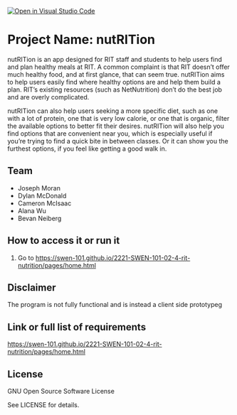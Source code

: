 [![Open in Visual Studio Code](https://classroom.github.com/assets/open-in-vscode-c66648af7eb3fe8bc4f294546bfd86ef473780cde1dea487d3c4ff354943c9ae.svg)](https://classroom.github.com/online_ide?assignment_repo_id=8511934&assignment_repo_type=AssignmentRepo)
# Project Name: nutRITion

nutRITion is an app designed for RIT staff and students to help users find and plan healthy meals at RIT. A common complaint is that RIT doesn’t offer much healthy food, and at first glance, that can seem true. nutRITion aims to help users easily find where healthy options are and help them build a plan. RIT’s existing resources (such as NetNutrition) don’t do the best job and are overly complicated.

nutRITion can also help users seeking a more specific diet, such as one with a lot of protein, one that is very low calorie, or one that is organic, filter the available options to better fit their desires. nutRITion will also help you find options that are convenient near you, which is especially useful if you’re trying to find a quick bite in between classes. Or it can show you the furthest options, if you feel like getting a good walk in.
  
## Team 
- Joseph Moran
- Dylan McDonald
- Cameron McIsaac
- Alana Wu
- Bevan Neiberg



## How to access it or run it  

1. Go to https://swen-101.github.io/2221-SWEN-101-02-4-rit-nutrition/pages/home.html

## Disclaimer
The program is not fully functional and is instead a client side prototypeg

## Link or full list of requirements
https://swen-101.github.io/2221-SWEN-101-02-4-rit-nutrition/pages/home.html


## License

GNU Open Source Software License

See LICENSE for details.
